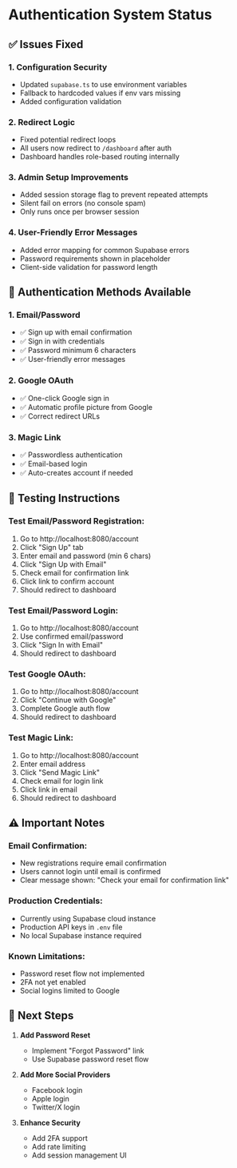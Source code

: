# Authentication System Status

## ✅ Issues Fixed

### 1. **Configuration Security**
- Updated `supabase.ts` to use environment variables
- Fallback to hardcoded values if env vars missing
- Added configuration validation

### 2. **Redirect Logic**
- Fixed potential redirect loops
- All users now redirect to `/dashboard` after auth
- Dashboard handles role-based routing internally

### 3. **Admin Setup Improvements**
- Added session storage flag to prevent repeated attempts
- Silent fail on errors (no console spam)
- Only runs once per browser session

### 4. **User-Friendly Error Messages**
- Added error mapping for common Supabase errors
- Password requirements shown in placeholder
- Client-side validation for password length

## 🔐 Authentication Methods Available

### 1. **Email/Password**
- ✅ Sign up with email confirmation
- ✅ Sign in with credentials
- ✅ Password minimum 6 characters
- ✅ User-friendly error messages

### 2. **Google OAuth**
- ✅ One-click Google sign in
- ✅ Automatic profile picture from Google
- ✅ Correct redirect URLs

### 3. **Magic Link**
- ✅ Passwordless authentication
- ✅ Email-based login
- ✅ Auto-creates account if needed

## 📝 Testing Instructions

### Test Email/Password Registration:
1. Go to http://localhost:8080/account
2. Click "Sign Up" tab
3. Enter email and password (min 6 chars)
4. Click "Sign Up with Email"
5. Check email for confirmation link
6. Click link to confirm account
7. Should redirect to dashboard

### Test Email/Password Login:
1. Go to http://localhost:8080/account
2. Use confirmed email/password
3. Click "Sign In with Email"
4. Should redirect to dashboard

### Test Google OAuth:
1. Go to http://localhost:8080/account
2. Click "Continue with Google"
3. Complete Google auth flow
4. Should redirect to dashboard

### Test Magic Link:
1. Go to http://localhost:8080/account
2. Enter email address
3. Click "Send Magic Link"
4. Check email for login link
5. Click link in email
6. Should redirect to dashboard

## ⚠️ Important Notes

### Email Confirmation:
- New registrations require email confirmation
- Users cannot login until email is confirmed
- Clear message shown: "Check your email for confirmation link"

### Production Credentials:
- Currently using Supabase cloud instance
- Production API keys in `.env` file
- No local Supabase instance required

### Known Limitations:
- Password reset flow not implemented
- 2FA not yet enabled
- Social logins limited to Google

## 🚀 Next Steps

1. **Add Password Reset**
   - Implement "Forgot Password" link
   - Use Supabase password reset flow

2. **Add More Social Providers**
   - Facebook login
   - Apple login
   - Twitter/X login

3. **Enhance Security**
   - Add 2FA support
   - Add rate limiting
   - Add session management UI